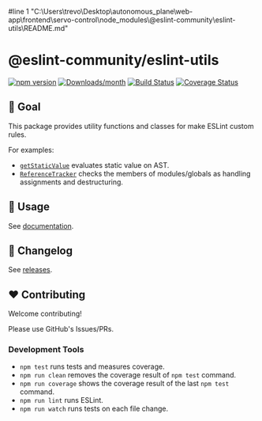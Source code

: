 #line 1 "C:\\Users\\trevo\\Desktop\\autonomous_plane\\web-app\\frontend\\servo-control\\node_modules\\@eslint-community\\eslint-utils\\README.md"
# @eslint-community/eslint-utils

[![npm version](https://img.shields.io/npm/v/@eslint-community/eslint-utils.svg)](https://www.npmjs.com/package/@eslint-community/eslint-utils)
[![Downloads/month](https://img.shields.io/npm/dm/@eslint-community/eslint-utils.svg)](http://www.npmtrends.com/@eslint-community/eslint-utils)
[![Build Status](https://github.com/eslint-community/eslint-utils/workflows/CI/badge.svg)](https://github.com/eslint-community/eslint-utils/actions)
[![Coverage Status](https://codecov.io/gh/eslint-community/eslint-utils/branch/main/graph/badge.svg)](https://codecov.io/gh/eslint-community/eslint-utils)

## 🏁 Goal

This package provides utility functions and classes for make ESLint custom rules.

For examples:

-   [`getStaticValue`](https://eslint-community.github.io/eslint-utils/api/ast-utils.html#getstaticvalue) evaluates static value on AST.
-   [`ReferenceTracker`](https://eslint-community.github.io/eslint-utils/api/scope-utils.html#referencetracker-class) checks the members of modules/globals as handling assignments and destructuring.

## 📖 Usage

See [documentation](https://eslint-community.github.io/eslint-utils).

## 📰 Changelog

See [releases](https://github.com/eslint-community/eslint-utils/releases).

## ❤️ Contributing

Welcome contributing!

Please use GitHub's Issues/PRs.

### Development Tools

-   `npm test` runs tests and measures coverage.
-   `npm run clean` removes the coverage result of `npm test` command.
-   `npm run coverage` shows the coverage result of the last `npm test` command.
-   `npm run lint` runs ESLint.
-   `npm run watch` runs tests on each file change.
